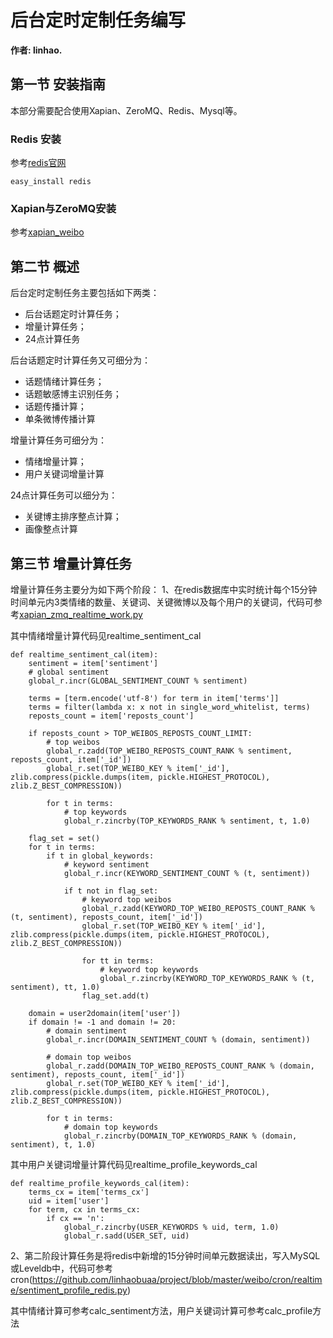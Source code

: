 # 后台定时定制任务编写

**作者: linhao.** 

## 第一节 安装指南

本部分需要配合使用Xapian、ZeroMQ、Redis、Mysql等。

### Redis 安装
参考[redis官网](http://redis.io/)
```
easy_install redis
```

### Xapian与ZeroMQ安装
参考[xapian_weibo](http://github.com/MOON-CLJ/xapian_weibo/)


## 第二节 概述
后台定时定制任务主要包括如下两类：
* 后台话题定时计算任务；
* 增量计算任务；
* 24点计算任务

后台话题定时计算任务又可细分为：
* 话题情绪计算任务；
* 话题敏感博主识别任务；
* 话题传播计算；
* 单条微博传播计算

增量计算任务可细分为：
* 情绪增量计算；
* 用户关键词增量计算

24点计算任务可以细分为：
* 关键博主排序整点计算；
* 画像整点计算

## 第三节 增量计算任务

增量计算任务主要分为如下两个阶段：
1、在redis数据库中实时统计每个15分钟时间单元内3类情绪的数量、关键词、关键微博以及每个用户的关键词，代码可参考[xapian_zmq_realtime_work.py](https://github.com/linhaobuaa/xapian_weibo/blob/master/zmq_workspace/xapian_zmq_realtime_work.py)

其中情绪增量计算代码见realtime_sentiment_cal
```
def realtime_sentiment_cal(item):
    sentiment = item['sentiment']
    # global sentiment
    global_r.incr(GLOBAL_SENTIMENT_COUNT % sentiment)

    terms = [term.encode('utf-8') for term in item['terms']]
    terms = filter(lambda x: x not in single_word_whitelist, terms)
    reposts_count = item['reposts_count']

    if reposts_count > TOP_WEIBOS_REPOSTS_COUNT_LIMIT:
        # top weibos
        global_r.zadd(TOP_WEIBO_REPOSTS_COUNT_RANK % sentiment, reposts_count, item['_id'])
        global_r.set(TOP_WEIBO_KEY % item['_id'], zlib.compress(pickle.dumps(item, pickle.HIGHEST_PROTOCOL), zlib.Z_BEST_COMPRESSION))

        for t in terms:
            # top keywords
            global_r.zincrby(TOP_KEYWORDS_RANK % sentiment, t, 1.0)

    flag_set = set()
    for t in terms:
        if t in global_keywords:
            # keyword sentiment
            global_r.incr(KEYWORD_SENTIMENT_COUNT % (t, sentiment))

            if t not in flag_set:
                # keyword top weibos
                global_r.zadd(KEYWORD_TOP_WEIBO_REPOSTS_COUNT_RANK % (t, sentiment), reposts_count, item['_id'])
                global_r.set(TOP_WEIBO_KEY % item['_id'], zlib.compress(pickle.dumps(item, pickle.HIGHEST_PROTOCOL), zlib.Z_BEST_COMPRESSION))

                for tt in terms:
                    # keyword top keywords
                    global_r.zincrby(KEYWORD_TOP_KEYWORDS_RANK % (t, sentiment), tt, 1.0)
                flag_set.add(t)

    domain = user2domain(item['user'])
    if domain != -1 and domain != 20:
        # domain sentiment
        global_r.incr(DOMAIN_SENTIMENT_COUNT % (domain, sentiment))

        # domain top weibos
        global_r.zadd(DOMAIN_TOP_WEIBO_REPOSTS_COUNT_RANK % (domain, sentiment), reposts_count, item['_id'])
        global_r.set(TOP_WEIBO_KEY % item['_id'], zlib.compress(pickle.dumps(item, pickle.HIGHEST_PROTOCOL), zlib.Z_BEST_COMPRESSION))

        for t in terms:
            # domain top keywords
            global_r.zincrby(DOMAIN_TOP_KEYWORDS_RANK % (domain, sentiment), t, 1.0)
```

其中用户关键词增量计算代码见realtime_profile_keywords_cal
```
def realtime_profile_keywords_cal(item):
    terms_cx = item['terms_cx']
    uid = item['user']
    for term, cx in terms_cx:
        if cx == 'n':
            global_r.zincrby(USER_KEYWORDS % uid, term, 1.0)
            global_r.sadd(USER_SET, uid)
```

2、第二阶段计算任务是将redis中新增的15分钟时间单元数据读出，写入MySQL或Leveldb中，代码可参考cron(https://github.com/linhaobuaa/project/blob/master/weibo/cron/realtime/sentiment_profile_redis.py)

其中情绪计算可参考calc_sentiment方法，用户关键词计算可参考calc_profile方法


